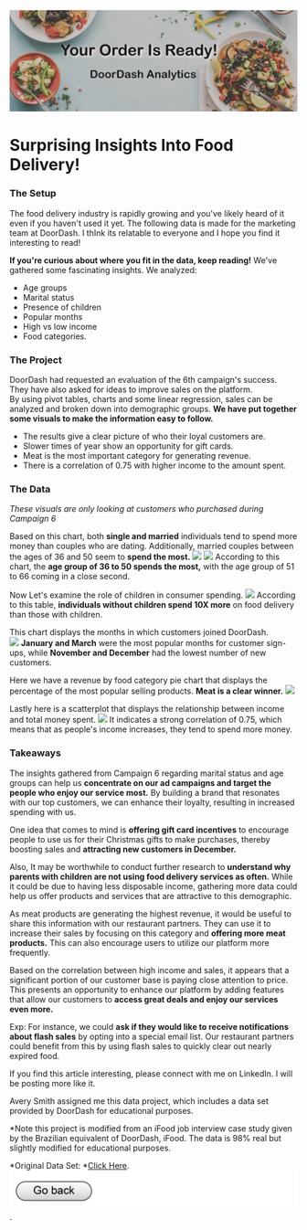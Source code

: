 #### <img src="images/TitleImage_Doordash_Trimmed.jpg?raw=true"/>

# Surprising Insights Into Food Delivery!
 
### The Setup

The food delivery industry is rapidly growing and you've likely heard of it even if you haven't used it yet. The following data is made for the marketing team at DoorDash. I thInk its relatable to everyone and I hope you find it interesting to read!

**If you're curious about where you fit in the data, keep reading!** We've gathered some fascinating insights. We analyzed: 
- Age groups 
- Marital status 
- Presence of children 
- Popular months 
- High vs low income  
- Food categories. 

### The Project

DoorDash had requested an evaluation of the 6th campaign's success. They have also asked for ideas to improve sales on the platform.  
By using pivot tables, charts and some linear regression, sales can be analyzed and broken down into demographic groups. **We have put together some visuals to make the information easy to follow.**
- The results give a clear picture of who their loyal customers are.  
- Slower times of year show an opportunity for gift cards. 
- Meat is the most important category for generating revenue. 
- There is a correlation of 0.75 with higher income to the amount spent.

### The Data 

*These visuals are only looking at customers who purchased during Campaign 6* 

Based on this chart, both **single and married** individuals tend to spend 
more money than couples who are dating. Additionally, married couples between 
the ages of 36 and 50 seem to **spend the most.**
<img src="images/MaritalStatus.jpg?raw=true"/>
<img src="images/AgeGroup_vs_Amount.jpg?raw=true"/>
According to this chart, the **age group of 36 to 50 spends the most,** 
with the age group of 51 to 66 coming in a close second. 

Now Let's examine the role of children in consumer spending. 
<img src="images/HasKids2.jpg?raw=true"/>
 According to this table, **individuals without children spend 10X more** 
 on food delivery than those with children. 

This chart displays the months in which customers joined DoorDash.  
<img src="Month Customers Joined .jpg?raw=true"/>
**January and March** were the most popular months for customer sign-ups, 
while **November and December** had the lowest number of new customers. 

Here we have a revenue by food category pie chart that displays the percentage 
of the most popular selling products. **Meat is a clear winner.**
<img src="Revenue by Food Category_trimmed.jpg?raw=true"/>

Lastly here is a scatterplot that displays the relationship between income and total money spent.
<img src="ScatterPlotGraph.jpg?raw=true"/>
It indicates a strong correlation of 0.75, which means that as people's income increases, they tend to spend more money.  

### Takeaways 

The insights gathered from Campaign 6 regarding marital status and age groups can help us **concentrate on our ad campaigns and target the people who enjoy our service most.** By building a brand that resonates with our top customers, we can enhance their loyalty, resulting in increased spending with us.

One idea that comes to mind is **offering gift card incentives** to encourage people to use us for their Christmas gifts to make purchases, thereby boosting sales and **attracting new customers in December.**

Also, It may be worthwhile to conduct further research to **understand why parents with children are not using food delivery services as often.** While it could be due to having less disposable income, gathering more data could help us offer products and services that are attractive to this demographic.

As meat products are generating the highest revenue, it would be useful to share this information with our restaurant partners. They can use it to increase their sales by focusing on this category and **offering more meat products.** This can also encourage users to utilize our platform more frequently. 

Based on the correlation between high income and sales, it appears that a significant portion of our customer base is paying close attention to price. This presents an opportunity to enhance our platform by adding features that allow our customers to **access great deals and enjoy our services even more.**

Exp: For instance, we could **ask if they would like to receive notifications about flash sales** by opting into a special email list. Our restaurant partners could benefit from this by using flash sales to quickly clear out nearly expired food. 
  
If you find this article interesting, please connect with me on LinkedIn. I will be posting more like it.


Avery Smith assigned me this data project, which includes a data set provided by DoorDash for educational purposes. 

*Note this project is modified from an iFood job interview case study given by the Brazilian equivalent of DoorDash, iFood. The data is 98% real but slightly modified for educational purposes. 

*Original Data Set:  *[Click Here](https://github.com/nailson/ifood-data-business-analyst-test/blob/master/ifood_df.csv ).
[<img src="images/Button.jpg?raw=true"/>](/index.md).
